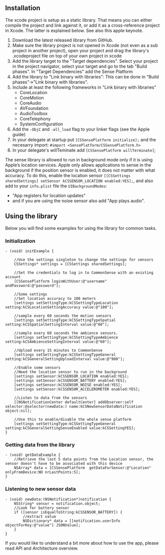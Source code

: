 ## Installation

The xcode project is setup as a static library. That means you can either compile the project and link against it, or add it as a cross-reference project in Xcode. The latter is explained below. See also this apple keynote.

1. Download the latest released library from GitHub.
2. Make sure the library project is not opened in Xcode (not even as a sub project in another project), open your project and drag the library's .xcodeproject file on top of your own project in xcode
3. Add the library target to the "Target dependencies". Select your project in the project navigator, select your target and go to the tab "Build phases". In "Target Dependencies" add the Sense Platform
4. Add the library to "Link binary with libraries": This can be done in "Build phases"->"Link binary with libraries".
5. Include at least the following frameworks in "Link binary with libraries"
	* CoreLocation
 	* CoreMotion
 	* CoreAudio
 	* AVFoundation
 	* AudioToolbox
 	* CoreTelephony
 	* SystemConfiguration
6. Add the `-ObjC` and `-all_load` flag to your linker flags (see the Apple guide)
7. In your delegate at startup put `[CSSensePlatform initialize];` and the necesarry import: `#import <SensePlatform/CSSensePlatform.h>`
8. In your delegate's willTeminate add `[CSSensePlatform willTerminate]`;

The sense library is allowed to run in background mode only if it is using Apple’s location services.
Apple only allows applications to sense in the background if the position sensor is enabled, it does not matter with what accuracy. 
To do this, enable the location sensor `[[CSSettings sharedSettings] setSensor kCSSENSOR_LOCATION enabled:YES];`,
and also add to your `info.plist` file the `UIBackgroundModes`:

* "App registers for location updates" 
* and if you are using the noise sensor also add "App plays audio".

## Using the library
Below you will find some examples for using the library for common tasks.

### Initialization

	- (void) initExample {
	
     	//Use the settings singleton to change the settings for sensors
    	CSSettings* settings = [CSSettings sharedSettings];

    	//Set the credentials to log in to CommonSense with an existing account
    	[CSSensePlatform loginWithUser:@"username" andPassword:@"password"];
	
    	//Some settings
    	//Set location accuracy to 100 meters
    	[settings setSettingType:kCSSettingTypeLocation setting:kCSLocationSettingAccuracy value:@"100"];

    	//sample every 60 seconds the motion sensors
    	[settings setSettingType:kCSSettingTypeSpatial setting:kCSSpatialSettingInterval value:@"60"];

    	//sample every 60 seconds the ambience sensors.
    	[settings setSettingType:kCSSettingTypeAmbience setting:kCSAmbienceSettingInterval value:@"60"];

    	//Upload every 15 minutes to CommonSense
    	[settings setSettingType:kCSSettingTypeGeneral setting:kCSGeneralSettingUploadInterval value:@"900"];
	
    	//Enable some sensors
    	//Need the location sensor to run in the background
    	[settings setSensor:kCSSENSOR_LOCATION enabled:YES];
    	[settings setSensor:kCSSENSOR_BATTERY enabled:YES];
    	[settings setSensor:kCSSENSOR_NOISE enabled:YES];
    	[settings setSensor:kCSSENSOR_ACCELEROMETER enabled:YES];
	
    	//Listen to data from the sensors
    	[[NSNotificationCenter defaultCenter] addObserver:self selector:@selector(newData:) name:kCSNewSensorDataNotification 	object:nil];
	
    	//Use this to enable/disable the whole sense platform
    	[settings setSettingType:kCSSettingTypeGeneral setting:kCSGeneralSettingSenseEnabled value:kCSSettingYES];
	}

### Getting data from the library
	- (void) getDataExample {
	    //Retrieve the last 5 data points from the Location sensor, the sensor doesn't have to be associated with this device
	    NSArray* data = [CSSensePlatform  getDataForSensor:@"Location" onlyFromDevice:NO nrLastPoints:5];
	}

### Listening to new sensor data
	- (void) newData:(NSNotification*)notification {
	    NSString* sensor = notification.object;
	    //Look for battery sensor
	    if ([sensor isEqualToString:kCSSENSOR_BATTERY]) {
	        //extract value
	        NSDictionary* data = [[notification.userInfo objectForKey:@"value"] JSONValue];    
	    }    
	}



If you would like to understand a bit more about how to use the app, please read API and Architecture overview. 
